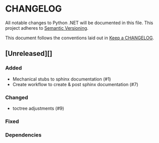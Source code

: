 # CHANGELOG

All notable changes to Python .NET will be documented in this file. This
project adheres to [Semantic Versioning](https://semver.org/).

This document follows the conventions laid out in [Keep a CHANGELOG](https://keepachangelog.com/en/1.0.0).

## [Unreleased][]

### Added

- Mechanical stubs to sphinx documentation (#1)
- Create workflow to create & post sphinx documentation (#7)

### Changed

- toctree adjustments (#9)

### Fixed

### Dependencies
